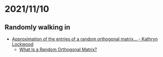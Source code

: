 # 2021/11/10
## Randomly walking in 
- [Approximation of the entries of a random orthogonal matrix... - Kathryn Lockwood](https://www.youtube.com/watch?v=gxqYj-70O0M)
  - [What Is a Random Orthogonal Matrix?](https://nhigham.com/2020/04/22/what-is-a-random-orthogonal-matrix/)